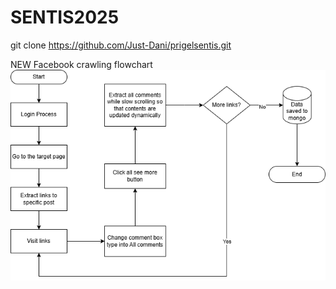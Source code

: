 ﻿# SENTIS2025
git clone https://github.com/Just-Dani/prigelsentis.git

NEW
Facebook crawling flowchart
![alt text](https://github.com/Just-Dani/prigelsentis/blob/main/facebookflowchart.png?raw=true)

